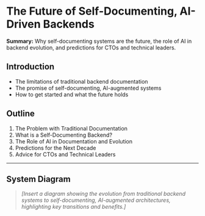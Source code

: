 # The Future of Self-Documenting, AI-Driven Backends

**Summary:** Why self-documenting systems are the future, the role of AI in backend evolution, and
predictions for CTOs and technical leaders.

## Introduction

- The limitations of traditional backend documentation
- The promise of self-documenting, AI-augmented systems
- How to get started and what the future holds

## Outline

1. The Problem with Traditional Documentation
2. What is a Self-Documenting Backend?
3. The Role of AI in Documentation and Evolution
4. Predictions for the Next Decade
5. Advice for CTOs and Technical Leaders

---

## System Diagram

> _[Insert a diagram showing the evolution from traditional backend systems to self-documenting,
> AI-augmented architectures, highlighting key transitions and benefits.]_
